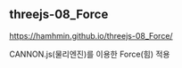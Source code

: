 

## threejs-08_Force

https://hamhmin.github.io/threejs-08_Force/


CANNON.js(물리엔진)를 이용한 Force(힘) 적용
